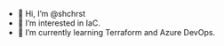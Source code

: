 - 👋 Hi, I’m @shchrst
- 👀 I’m interested in IaC. 
- 🌱 I’m currently learning Terraform and Azure DevOps. 


<!---
shchrst/shchrst is a ✨ special ✨ repository because its `README.md` (this file) appears on your GitHub profile.
You can click the Preview link to take a look at your changes.
--->
